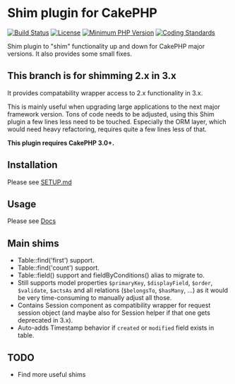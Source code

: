 # Shim plugin for CakePHP
[![Build Status](https://api.travis-ci.org/dereuromark/cakephp-shim.svg?branch=3.0)](https://travis-ci.org/dereuromark/cakephp-shim)
[![License](https://poser.pugx.org/dereuromark/cakephp-shim/license.svg)](https://packagist.org/packages/dereuromark/cakephp-shim)
[![Minimum PHP Version](http://img.shields.io/badge/php-%3E%3D%205.4-8892BF.svg)](https://php.net/)
[![Coding Standards](https://img.shields.io/badge/cs-PSR--2--R-yellow.svg)](https://github.com/php-fig-rectified/fig-rectified-standards)

Shim plugin to "shim" functionality up and down for CakePHP major versions.
It also provides some small fixes.

## This branch is for shimming 2.x in 3.x
It provides compatability wrapper access to 2.x functionality in 3.x.

This is mainly useful when upgrading large applications to the next major framework version.
Tons of code needs to be adjusted, using this Shim plugin a few lines less need to be touched.
Especially the ORM layer, which would need heavy refactoring, requires quite a few lines less
of that.

**This plugin requires CakePHP 3.0+.**

## Installation
Please see [SETUP.md](/SETUP.md)

## Usage
Please see [Docs](/docs)

## Main shims
- Table::find('first') support.
- Table::find('count') support.
- Table::field() support and fieldByConditions() alias to migrate to.
- Still supports model properties `$primaryKey`, `$displayField`, `$order`, `$validate`, `$actsAs` and all
relations (`$belongsTo`, `$hasMany`, ...) as it would be very time-consuming to
manually adjust all those.
- Contains Session component as compatibility wrapper for request session object (and maybe also for Session helper if that one gets deprecated in 3.x).
- Auto-adds Timestamp behavior if `created` or `modified` field exists in table.

## TODO
- Find more useful shims
